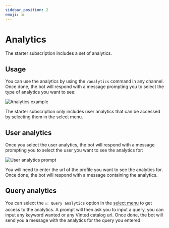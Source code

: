```yaml
---
sidebar_position: 2
emoji: 📊
---
```


# Analytics

The starter subscription includes a set of analytics.

## Usage

You can use the analytics by using the `/analytics` command in any channel.
Once done, the bot will respond with a message prompting you to select the type of analytics you want to see:

![Analytics example](/img/analytics-example.png)

The starter subscription only includes user analytics that can be accessed by selecting them in the select menu.

## User analytics

Once you select the user analytics, the bot will respond with a message prompting you to select the user you want to see the analytics for:

![User analytics prompt](/img/analytics-prompt.png)

You will need to enter the url of the profile you want to see the analytics for.
Once done, the bot will respond with a message containing the analytics.

## Query analytics

You can select the `📈 Query analytics` option in the [select menu](/docs/features-starter/basic-analytics#usage) to get access to the analytics. A prompt will then ask you to input a query, you can input any keyword wanted or any Vinted catalog url.
Once done, the bot will send you a message with the analytics for the query you entered.
